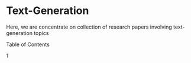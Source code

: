# Text-Generation
Here, we are concentrate on collection of research papers involving text-generation topics

Table of Contents

1
